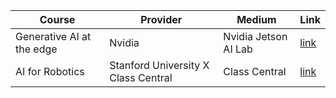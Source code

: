 | Course | Provider  | Medium | Link |
|---------|--------|-----------------|-----------------|
| Generative AI at the edge | Nvidia |Nvidia Jetson AI Lab|[link](https://www.jetson-ai-lab.com/)|
|AI for Robotics| Stanford University X Class Central|Class Central| [link](https://www.classcentral.com/course/udacity-artificial-intelligence-for-robotics-319)|